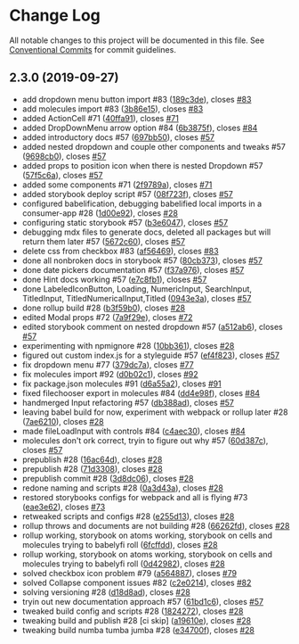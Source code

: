 # Change Log

All notable changes to this project will be documented in this file.
See [Conventional Commits](https://conventionalcommits.org) for commit guidelines.

## 2.3.0 (2019-09-27)

* add dropdown menu button import #83 ([189c3de](https://gitlab.ursip.ru/ursip/design-system/commit/189c3de)), closes [#83](https://gitlab.ursip.ru/ursip/design-system/issues/83)
* add molecules import #83 ([3b86e15](https://gitlab.ursip.ru/ursip/design-system/commit/3b86e15)), closes [#83](https://gitlab.ursip.ru/ursip/design-system/issues/83)
* added ActionCell #71 ([40ffa91](https://gitlab.ursip.ru/ursip/design-system/commit/40ffa91)), closes [#71](https://gitlab.ursip.ru/ursip/design-system/issues/71)
* added DropDownMenu arrow option #84 ([6b3875f](https://gitlab.ursip.ru/ursip/design-system/commit/6b3875f)), closes [#84](https://gitlab.ursip.ru/ursip/design-system/issues/84)
* added introductory docs #57 ([697bb50](https://gitlab.ursip.ru/ursip/design-system/commit/697bb50)), closes [#57](https://gitlab.ursip.ru/ursip/design-system/issues/57)
* added nested dropdown and couple other components and tweaks #57 ([9698cb0](https://gitlab.ursip.ru/ursip/design-system/commit/9698cb0)), closes [#57](https://gitlab.ursip.ru/ursip/design-system/issues/57)
* added props to position icon when there is nested Dropdown #57 ([57f5c6a](https://gitlab.ursip.ru/ursip/design-system/commit/57f5c6a)), closes [#57](https://gitlab.ursip.ru/ursip/design-system/issues/57)
* added some components #71 ([2f9789a](https://gitlab.ursip.ru/ursip/design-system/commit/2f9789a)), closes [#71](https://gitlab.ursip.ru/ursip/design-system/issues/71)
* added storybook deploy script #57 ([08f723f](https://gitlab.ursip.ru/ursip/design-system/commit/08f723f)), closes [#57](https://gitlab.ursip.ru/ursip/design-system/issues/57)
* configured babelification, debugging babelified local imports in a consumer-app #28 ([1d00e92](https://gitlab.ursip.ru/ursip/design-system/commit/1d00e92)), closes [#28](https://gitlab.ursip.ru/ursip/design-system/issues/28)
* configuring static storybook #57 ([b3e6047](https://gitlab.ursip.ru/ursip/design-system/commit/b3e6047)), closes [#57](https://gitlab.ursip.ru/ursip/design-system/issues/57)
* debugging mdx files to generate docs, deleted all packages but will return them later #57 ([5672c60](https://gitlab.ursip.ru/ursip/design-system/commit/5672c60)), closes [#57](https://gitlab.ursip.ru/ursip/design-system/issues/57)
* delete css from checkbox #83 ([af56469](https://gitlab.ursip.ru/ursip/design-system/commit/af56469)), closes [#83](https://gitlab.ursip.ru/ursip/design-system/issues/83)
* done all nonbroken docs in storybook #57 ([80cb373](https://gitlab.ursip.ru/ursip/design-system/commit/80cb373)), closes [#57](https://gitlab.ursip.ru/ursip/design-system/issues/57)
* done date pickers documentation #57 ([f37a976](https://gitlab.ursip.ru/ursip/design-system/commit/f37a976)), closes [#57](https://gitlab.ursip.ru/ursip/design-system/issues/57)
* done Hint docs working #57 ([e7c8fb1](https://gitlab.ursip.ru/ursip/design-system/commit/e7c8fb1)), closes [#57](https://gitlab.ursip.ru/ursip/design-system/issues/57)
* done LabeledIconButton, Loading, NumericInput, SearchInput, TitledInput, TitledNumericalInput,Titled ([0943e3a](https://gitlab.ursip.ru/ursip/design-system/commit/0943e3a)), closes [#57](https://gitlab.ursip.ru/ursip/design-system/issues/57)
* done rollup build #28 ([b3f59b0](https://gitlab.ursip.ru/ursip/design-system/commit/b3f59b0)), closes [#28](https://gitlab.ursip.ru/ursip/design-system/issues/28)
* edited Modal props #72 ([7a9f29e](https://gitlab.ursip.ru/ursip/design-system/commit/7a9f29e)), closes [#72](https://gitlab.ursip.ru/ursip/design-system/issues/72)
* edited storybook comment on nested dropdown #57 ([a512ab6](https://gitlab.ursip.ru/ursip/design-system/commit/a512ab6)), closes [#57](https://gitlab.ursip.ru/ursip/design-system/issues/57)
* experimenting with npmignore #28 ([10bb361](https://gitlab.ursip.ru/ursip/design-system/commit/10bb361)), closes [#28](https://gitlab.ursip.ru/ursip/design-system/issues/28)
* figured out custom index.js for a styleguide #57 ([ef4f823](https://gitlab.ursip.ru/ursip/design-system/commit/ef4f823)), closes [#57](https://gitlab.ursip.ru/ursip/design-system/issues/57)
* fix dropdown menu #77 ([379dc7a](https://gitlab.ursip.ru/ursip/design-system/commit/379dc7a)), closes [#77](https://gitlab.ursip.ru/ursip/design-system/issues/77)
* fix molecules import #92 ([d0b02c1](https://gitlab.ursip.ru/ursip/design-system/commit/d0b02c1)), closes [#92](https://gitlab.ursip.ru/ursip/design-system/issues/92)
* fix package.json molecules #91 ([d6a55a2](https://gitlab.ursip.ru/ursip/design-system/commit/d6a55a2)), closes [#91](https://gitlab.ursip.ru/ursip/design-system/issues/91)
* fixed filechooser export in molecules #84 ([dd4e98f](https://gitlab.ursip.ru/ursip/design-system/commit/dd4e98f)), closes [#84](https://gitlab.ursip.ru/ursip/design-system/issues/84)
* handmerged Input refactoring #57 ([db388ad](https://gitlab.ursip.ru/ursip/design-system/commit/db388ad)), closes [#57](https://gitlab.ursip.ru/ursip/design-system/issues/57)
* leaving babel build for now, experiment with webpack or rollup later #28 ([7ae6210](https://gitlab.ursip.ru/ursip/design-system/commit/7ae6210)), closes [#28](https://gitlab.ursip.ru/ursip/design-system/issues/28)
* made fileLoadInput with controls #84 ([c4aec30](https://gitlab.ursip.ru/ursip/design-system/commit/c4aec30)), closes [#84](https://gitlab.ursip.ru/ursip/design-system/issues/84)
* molecules don't ork correct, tryin to figure out why #57 ([60d387c](https://gitlab.ursip.ru/ursip/design-system/commit/60d387c)), closes [#57](https://gitlab.ursip.ru/ursip/design-system/issues/57)
* prepublish #28 ([16ac64d](https://gitlab.ursip.ru/ursip/design-system/commit/16ac64d)), closes [#28](https://gitlab.ursip.ru/ursip/design-system/issues/28)
* prepublish #28 ([71d3308](https://gitlab.ursip.ru/ursip/design-system/commit/71d3308)), closes [#28](https://gitlab.ursip.ru/ursip/design-system/issues/28)
* prepublish commit #28 ([3d8dc06](https://gitlab.ursip.ru/ursip/design-system/commit/3d8dc06)), closes [#28](https://gitlab.ursip.ru/ursip/design-system/issues/28)
* redone naming and scripts #28 ([0a3d43a](https://gitlab.ursip.ru/ursip/design-system/commit/0a3d43a)), closes [#28](https://gitlab.ursip.ru/ursip/design-system/issues/28)
* restored storybooks configs for webpack and all is flying #73 ([eae3e62](https://gitlab.ursip.ru/ursip/design-system/commit/eae3e62)), closes [#73](https://gitlab.ursip.ru/ursip/design-system/issues/73)
* retweaked scripts and configs #28 ([e255d13](https://gitlab.ursip.ru/ursip/design-system/commit/e255d13)), closes [#28](https://gitlab.ursip.ru/ursip/design-system/issues/28)
* rollup throws and documents are not building #28 ([66262fd](https://gitlab.ursip.ru/ursip/design-system/commit/66262fd)), closes [#28](https://gitlab.ursip.ru/ursip/design-system/issues/28)
* rollup working, storybook on atoms working, storybook on cells and molecules trying to babelyfi roll ([6fcffdd](https://gitlab.ursip.ru/ursip/design-system/commit/6fcffdd)), closes [#28](https://gitlab.ursip.ru/ursip/design-system/issues/28)
* rollup working, storybook on atoms working, storybook on cells and molecules trying to babelyfi roll ([0d42982](https://gitlab.ursip.ru/ursip/design-system/commit/0d42982)), closes [#28](https://gitlab.ursip.ru/ursip/design-system/issues/28)
* solved checkbox icon problem #79 ([a564887](https://gitlab.ursip.ru/ursip/design-system/commit/a564887)), closes [#79](https://gitlab.ursip.ru/ursip/design-system/issues/79)
* solved Collapse component issues #82 ([c2e0214](https://gitlab.ursip.ru/ursip/design-system/commit/c2e0214)), closes [#82](https://gitlab.ursip.ru/ursip/design-system/issues/82)
* solving versioning #28 ([d18d8ad](https://gitlab.ursip.ru/ursip/design-system/commit/d18d8ad)), closes [#28](https://gitlab.ursip.ru/ursip/design-system/issues/28)
* tryin out new documentation approach #57 ([61bd1c6](https://gitlab.ursip.ru/ursip/design-system/commit/61bd1c6)), closes [#57](https://gitlab.ursip.ru/ursip/design-system/issues/57)
* tweaked build config and scripts #28 ([1824272](https://gitlab.ursip.ru/ursip/design-system/commit/1824272)), closes [#28](https://gitlab.ursip.ru/ursip/design-system/issues/28)
* tweaking build and publish #28 [ci skip] ([a19610e](https://gitlab.ursip.ru/ursip/design-system/commit/a19610e)), closes [#28](https://gitlab.ursip.ru/ursip/design-system/issues/28)
* tweaking build numba tumba jumba #28 ([e34700f](https://gitlab.ursip.ru/ursip/design-system/commit/e34700f)), closes [#28](https://gitlab.ursip.ru/ursip/design-system/issues/28)
